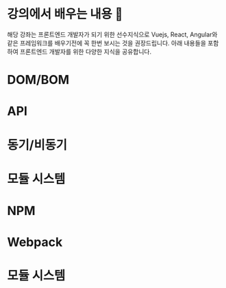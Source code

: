 
# 강의에서 배우는 내용 🎉
해당 강좌는 프론트엔드 개발자가 되기 위한 선수지식으로 Vuejs, React, Angular와 같은 프레임워크를 배우기전에 꼭 한번 보시는 것을 권장드립니다. 아래 내용들을 포함하여 프론트엔드 개발자를 위한 다양한 지식을 공유합니다.

# DOM/BOM
# API
# 동기/비동기
# 모듈 시스템
# NPM
# Webpack
# 모듈 시스템